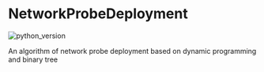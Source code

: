 # NetworkProbeDeployment

![python_version](https://img.shields.io/pypi/pyversions/scikit-learn)


An algorithm of network probe deployment based on dynamic programming and binary tree
